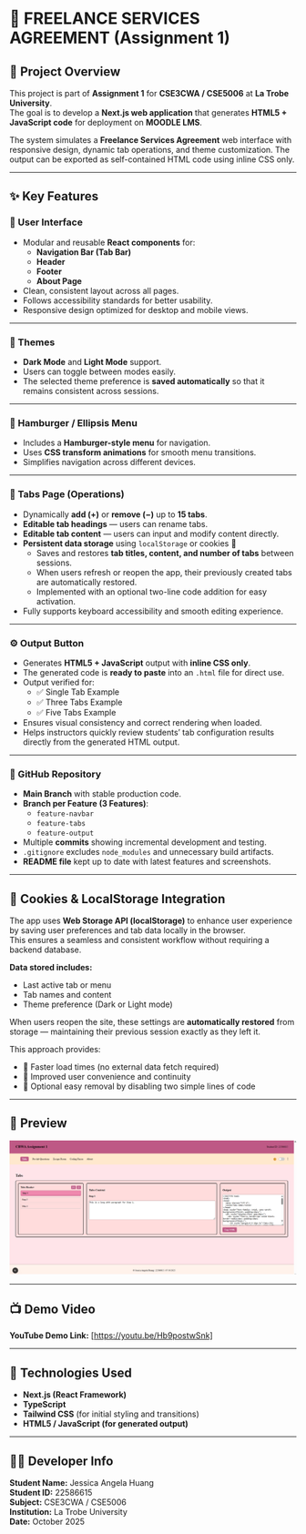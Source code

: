 # 💼 FREELANCE SERVICES AGREEMENT (Assignment 1)

## 🧩 Project Overview

This project is part of **Assignment 1** for **CSE3CWA / CSE5006** at **La Trobe University**.  
The goal is to develop a **Next.js web application** that generates **HTML5 + JavaScript code** for deployment on **MOODLE LMS**.

The system simulates a **Freelance Services Agreement** web interface with responsive design, dynamic tab operations, and theme customization. The output can be exported as self-contained HTML code using inline CSS only.

---

## ✨ Key Features

### 🧭 User Interface
- Modular and reusable **React components** for:
  - **Navigation Bar (Tab Bar)**
  - **Header**
  - **Footer**
  - **About Page**
- Clean, consistent layout across all pages.
- Follows accessibility standards for better usability.
- Responsive design optimized for desktop and mobile views.

---

### 🎨 Themes
- **Dark Mode** and **Light Mode** support.  
- Users can toggle between modes easily.
- The selected theme preference is **saved automatically** so that it remains consistent across sessions.

---

### 🍔 Hamburger / Ellipsis Menu
- Includes a **Hamburger-style menu** for navigation.  
- Uses **CSS transform animations** for smooth menu transitions.
- Simplifies navigation across different devices.

---

### 🧱 Tabs Page (Operations)
- Dynamically **add (+)** or **remove (−)** up to **15 tabs**.  
- **Editable tab headings** — users can rename tabs.  
- **Editable tab content** — users can input and modify content directly.  
- **Persistent data storage** using `localStorage` or cookies 💾  
  - Saves and restores **tab titles, content, and number of tabs** between sessions.
  - When users refresh or reopen the app, their previously created tabs are automatically restored.
  - Implemented with an optional two-line code addition for easy activation.
- Fully supports keyboard accessibility and smooth editing experience.

---

### ⚙️ Output Button
- Generates **HTML5 + JavaScript** output with **inline CSS only**.  
- The generated code is **ready to paste** into an `.html` file for direct use.  
- Output verified for:
  - ✅ Single Tab Example  
  - ✅ Three Tabs Example  
  - ✅ Five Tabs Example  
- Ensures visual consistency and correct rendering when loaded.
- Helps instructors quickly review students’ tab configuration results directly from the generated HTML output.

---

### 🌿 GitHub Repository
- **Main Branch** with stable production code.  
- **Branch per Feature (3 Features)**:  
  - `feature-navbar`  
  - `feature-tabs`  
  - `feature-output`  
- Multiple **commits** showing incremental development and testing.  
- `.gitignore` excludes `node_modules` and unnecessary build artifacts.  
- **README file** kept up to date with latest features and screenshots.  

---

## 💾 Cookies & LocalStorage Integration

The app uses **Web Storage API (localStorage)** to enhance user experience by saving user preferences and tab data locally in the browser.  
This ensures a seamless and consistent workflow without requiring a backend database.

**Data stored includes:**
- Last active tab or menu  
- Tab names and content  
- Theme preference (Dark or Light mode)

When users reopen the site, these settings are **automatically restored** from storage — maintaining their previous session exactly as they left it.

This approach provides:
- 🔹 Faster load times (no external data fetch required)  
- 🔹 Improved user convenience and continuity  
- 🔹 Optional easy removal by disabling two simple lines of code  

---

## 📸 Preview

![Homepage Screenshot](./assets/Img1.png)

---

## 📺 Demo Video

**YouTube Demo Link:** [https://youtu.be/Hb9postwSnk]  

---

## 🧠 Technologies Used
- **Next.js (React Framework)**  
- **TypeScript**  
- **Tailwind CSS** (for initial styling and transitions)  
- **HTML5 / JavaScript (for generated output)**  

---

## 🧑‍💻 Developer Info
**Student Name:** Jessica Angela Huang  
**Student ID:** 22586615  
**Subject:** CSE3CWA / CSE5006  
**Institution:** La Trobe University  
**Date:** October 2025  
